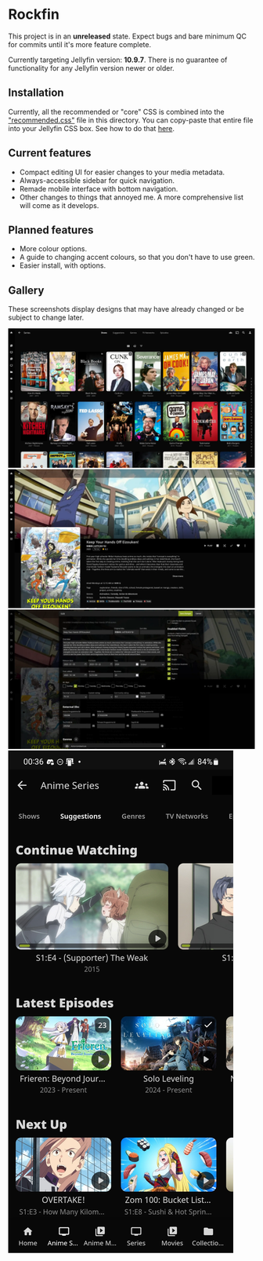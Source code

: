 # Rockfin

This project is in an **unreleased** state. Expect bugs and bare minimum QC for commits until it's more feature complete.

Currently targeting Jellyfin version: **10.9.7**. There is no guarantee of functionality for any Jellyfin version newer or older.

## Installation

Currently, all the recommended or "core" CSS is combined into the ["recommended.css"](recommended.css) file in this directory. You can copy-paste that entire file into your Jellyfin CSS box. See how to do that [here](https://jellyfin.org/docs/general/clients/css-customization/).

## Current features

- Compact editing UI for easier changes to your media metadata.
- Always-accessible sidebar for quick navigation.
- Remade mobile interface with bottom navigation.
- Other changes to things that annoyed me. A more comprehensive list will come as it develops.

## Planned features

- More colour options.
- A guide to changing accent colours, so that you don't have to use green.
- Easier install, with options.

## Gallery

These screenshots display designs that may have already changed or be subject to change later.

![](gallery/library.webp)
![](gallery/media.webp)
![](gallery/dialog_metadata.webp)
![](gallery/mobile.jpg)
